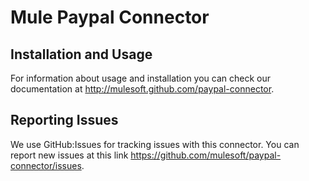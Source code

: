 
Mule Paypal Connector
=========================

Installation and Usage
----------------------

For information about usage and installation you can check our documentation at http://mulesoft.github.com/paypal-connector.

Reporting Issues
----------------

We use GitHub:Issues for tracking issues with this connector. You can report new issues at this link https://github.com/mulesoft/paypal-connector/issues.
